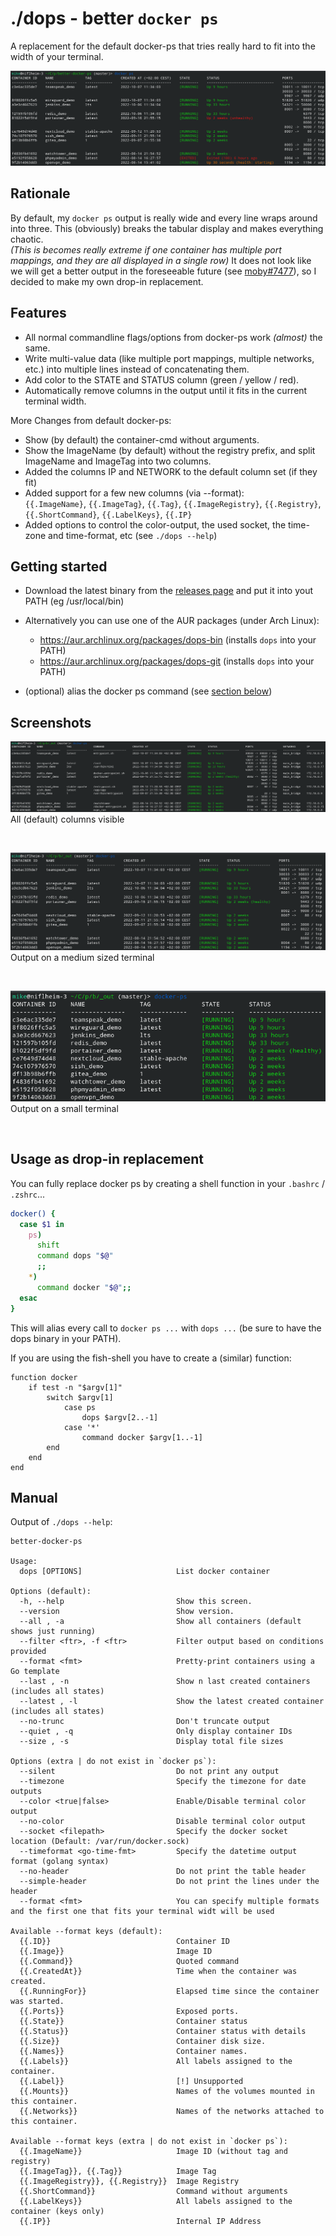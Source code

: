 # ./dops - better `docker ps` 
A replacement for the default docker-ps that tries really hard to fit into the width of your terminal.

![](readme.d/main.png)

## Rationale

By default, my `docker ps` output is really wide and every line wraps around into three.
This (obviously) breaks the tabular display and makes everything chaotic.  
*(This is becomes really extreme if one container has multiple port mappings, and they are all displayed in a single row)*
It does not look like we will get a better output in the foreseeable future (see [moby#7477](https://github.com/moby/moby/issues/7477)), so I decided to make my own drop-in replacement.  

## Features

 - All normal commandline flags/options from docker-ps work *(almost)* the same.
 - Write multi-value data (like multiple port mappings, multiple networks, etc.) into multiple lines instead of concatenating them.
 - Add color to the STATE and STATUS column (green / yellow / red).
 - Automatically remove columns in the output until it fits in the current terminal width.


More Changes from default docker-ps:
 - Show (by default) the container-cmd without arguments.
 - Show the ImageName (by default) without the registry prefix, and split ImageName and ImageTag into two columns.
 - Added the columns IP and NETWORK to the default column set (if they fit)
 - Added support for a few new columns (via --format):  
   `{{.ImageName}`, `{{.ImageTag}`, `{{.Tag}`, `{{.ImageRegistry}`, `{{.Registry}`, `{{.ShortCommand}`, `{{.LabelKeys}`, `{{.IP}`                         
 - Added options to control the color-output, the used socket, the time-zone and time-format, etc (see `./dops --help`) 

## Getting started

 - Download the latest binary from the [releases page](https://github.com/Mikescher/better-docker-ps/releases) and put it into yout PATH (eg /usr/local/bin)

 - Alternatively you can use one of the AUR packages (under Arch Linux):
    * https://aur.archlinux.org/packages/dops-bin (installs `dops` into your PATH)
    * https://aur.archlinux.org/packages/dops-git (installs `dops` into your PATH)
    
 - (optional) alias the docker ps command (see [section below](#usage-as-drop-in-replacement))

## Screenshots

![](readme.d/fullsize.png)  
All (default) columns visible

&nbsp;

![](readme.d/default.png)  
Output on a medium sized terminal

&nbsp;

![](readme.d/small.png)  
Output on a small terminal

&nbsp;

## Usage as drop-in replacement

You can fully replace docker ps by creating a shell function in your `.bashrc` / `.zshrc`...

~~~sh
docker() {
  case $1 in
    ps)
      shift
      command dops "$@"
      ;;
    *)
      command docker "$@";;
  esac
}
~~~

This will alias every call to `docker ps ...` with `dops ...` (be sure to have the dops binary in your PATH).

If you are using the fish-shell you have to create a (similar) function:

~~~fish
function docker
    if test -n "$argv[1]"
        switch $argv[1]
            case ps
                dops $argv[2..-1]
            case '*'
                command docker $argv[1..-1]
        end
    end
end
~~~

## Manual

Output of `./dops --help`:

~~~~~~
better-docker-ps

Usage:
  dops [OPTIONS]                     List docker container

Options (default):
  -h, --help                         Show this screen.
  --version                          Show version.
  --all , -a                         Show all containers (default shows just running)
  --filter <ftr>, -f <ftr>           Filter output based on conditions provided
  --format <fmt>                     Pretty-print containers using a Go template
  --last , -n                        Show n last created containers (includes all states)
  --latest , -l                      Show the latest created container (includes all states)
  --no-trunc                         Don't truncate output
  --quiet , -q                       Only display container IDs
  --size , -s                        Display total file sizes

Options (extra | do not exist in `docker ps`):
  --silent                           Do not print any output
  --timezone                         Specify the timezone for date outputs
  --color <true|false>               Enable/Disable terminal color output
  --no-color                         Disable terminal color output
  --socket <filepath>                Specify the docker socket location (Default: /var/run/docker.sock)
  --timeformat <go-time-fmt>         Specify the datetime output format (golang syntax)
  --no-header                        Do not print the table header
  --simple-header                    Do not print the lines under the header
  --format <fmt>                     You can specify multiple formats and the first one that fits your terminal widt will be used

Available --format keys (default):
  {{.ID}}                            Container ID
  {{.Image}}                         Image ID
  {{.Command}}                       Quoted command
  {{.CreatedAt}}                     Time when the container was created.
  {{.RunningFor}}                    Elapsed time since the container was started.
  {{.Ports}}                         Exposed ports.
  {{.State}}                         Container status
  {{.Status}}                        Container status with details
  {{.Size}}                          Container disk size.
  {{.Names}}                         Container names.
  {{.Labels}}                        All labels assigned to the container.
  {{.Label}}                         [!] Unsupported
  {{.Mounts}}                        Names of the volumes mounted in this container.
  {{.Networks}}                      Names of the networks attached to this container.

Available --format keys (extra | do not exist in `docker ps`):
  {{.ImageName}}                     Image ID (without tag and registry)
  {{.ImageTag}}, {{.Tag}}            Image Tag
  {{.ImageRegistry}}, {{.Registry}}  Image Registry
  {{.ShortCommand}}                  Command without arguments
  {{.LabelKeys}}                     All labels assigned to the container (keys only)
  {{.IP}}                            Internal IP Address
~~~~~~
